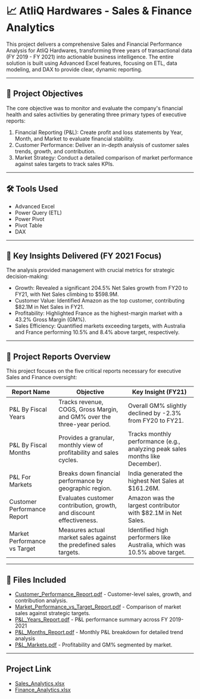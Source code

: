 # 📈 AtliQ Hardwares - Sales & Finance Analytics
This project delivers a comprehensive Sales and Financial Performance Analysis for AtliQ Hardwares, transforming three years of transactional data (FY 2019 - FY 2021) into actionable business intelligence. The entire solution is built using Advanced Excel features, focusing on ETL, data modeling, and DAX to provide clear, dynamic reporting.

---

## 🎯 Project Objectives
The core objective was to monitor and evaluate the company's financial health and sales activities by generating three primary types of executive reports:
1. Financial Reporting (P&L): Create profit and loss statements by Year, Month, and Market to evaluate financial stability.
2. Customer Performance: Deliver an in-depth analysis of customer sales trends, growth, and contribution.
3. Market Strategy: Conduct a detailed comparison of market performance against sales targets to track sales KPIs.

---

## 🛠️ Tools Used
- Advanced Excel
- Power Query (ETL)
- Power Pivot
- Pivot Table
- DAX

---

## 📌 Key Insights Delivered (FY 2021 Focus)
The analysis provided management with crucial metrics for strategic decision-making:
- Growth: Revealed a significant 204.5% Net Sales growth from FY20 to FY21, with Net Sales climbing to $598.9M.
- Customer Value: Identified Amazon as the top customer, contributing $82.1M in Net Sales in FY21.
- Profitability: Highlighted France as the highest-margin market with a 43.2% Gross Margin (GM%).
- Sales Efficiency: Quantified markets exceeding targets, with Australia and France performing 10.5% and 8.4% above target, respectively.

---

## 📄 Project Reports Overview
This project focuses on the five critical reports necessary for executive Sales and Finance oversight:

| Report Name | Objective |	Key Insight (FY21) |
|-------------|--------------|----------------------|
| P&L By Fiscal Years	| Tracks revenue, COGS, Gross Margin, and GM% over the three-year period.	| Overall GM% slightly declined by -2.3% from FY20 to FY21. |
| P&L By Fiscal Months |	Provides a granular, monthly view of profitability and sales cycles. |	Tracks monthly performance (e.g., analyzing peak sales months like December). |
| P&L For Markets |	Breaks down financial performance by geographic region.	| India generated the highest Net Sales at $161.26M. |
| Customer Performance Report	| Evaluates customer contribution, growth, and discount effectiveness.	| Amazon was the largest contributor with $82.1M in Net Sales. |
| Market Performance vs Target |	Measures actual market sales against the predefined sales targets.	| Identified high performers like Australia, which was 10.5% above target. |

---

## 📁 Files Included
- [Customer_Performance_Report.pdf](https://github.com/AlishaMahanty/Sales-Finance-Analytics-Excel/blob/main/Customer_Performance_Report.pdf) - 	Customer-level sales, growth, and contribution analysis.
- [Market_Performance_vs_Target_Report.pdf](https://github.com/AlishaMahanty/Sales-Finance-Analytics-Excel/blob/main/Market_Performance_vs_Target_Report.pdf) - Comparison of market sales against strategic targets.
- [P&L_Years_Report.pdf](https://github.com/AlishaMahanty/Sales-Finance-Analytics-Excel/blob/main/P%26L_Years_Report.pdf) - P&L performance summary across FY 2019-2021
- [P&L_Months_Report.pdf](https://github.com/AlishaMahanty/Sales-Finance-Analytics-Excel/blob/main/P%26L_Months_Report.pdf) - Monthly P&L breakdown for detailed trend analysis
- [P&L_Markets.pdf](https://github.com/AlishaMahanty/Sales-Finance-Analytics-Excel/blob/main/P%26L_Markets.pdf) - Profitability and GM% segmented by market.

---

## Project Link
- [Sales_Analytics.xlsx](https://github.com/AlishaMahanty/Sales-Finance-Analytics-Excel/blob/main/Sales_Analytics.xlsx)
- [Finance_Analytics.xlsx](https://github.com/AlishaMahanty/Sales-Finance-Analytics-Excel/blob/main/Sales_Analytics.xlsx)
